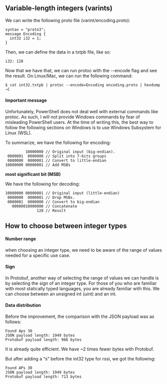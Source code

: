 Variable-length integers (varints)
---

We can write the following proto file (varint/encoding.proto):
```
syntax = "proto3";
message Encoding {
  int32 i32 = 1;
}
```
Then, we can define the data in a txtpb file, like so:
```
i32: 128
```
Now that we have that, we can run protoc with the --encode flag and see the result. On Linux/Mac, we can run the following command:
```
$ cat int32.txtpb | protoc --encode=Encoding encoding.proto | hexdump –C
```

#### Important message
Unfortunately, PowerShell does not deal well with external commands like protoc.
As such, I will not provide Windows commands by fear of misleading PowerShell users.
At the time of writing this, the best way to follow the following sections on Windows is to use Windows Subsystem for Linux (WSL).

To summarize, we have the following for encoding:
```
         10000000 // Original input (big-endian).
 0000001  0000000 // Split into 7-bits groups
 0000000  0000001 // Convert to little-endian
10000000 00000001 // Add MSBs
```
**most significant bit (MSB)** 

We have the following for decoding:
```
10000000 00000001 // Original input (little-endian)
 0000000  0000001 // Drop MSBs.
 0000001  0000000 // Convert to big-endian
   00000010000000 // Concatenate
              128 // Result
```

How to choose between integer types
---
#### Number range
when choosing an integer type, we need to be aware of the range of values needed for a specific use case.

#### Sign
In Protobuf, another way of selecting the range of values we can handle is by selecting the sign of an integer type. 
For those of you who are familiar with most statically typed languages, 
you are already familiar with this. We can choose between an unsigned int (uint) and an int.

#### Data distribution

Before the improvement, the comparison with the JSON payload was as follows:
```
Found Aps 30
JSON payload length: 1949 bytes
Protobuf payload length: 966 bytes
```
It is already quite efficient. We have ~2 times fewer bytes with Protobuf.

But after adding a “s” before the int32 type for rssi, we got the following:
```
Found APs 30
JSON payload length: 1949 bytes
Protobuf payload length: 713 bytes
```
